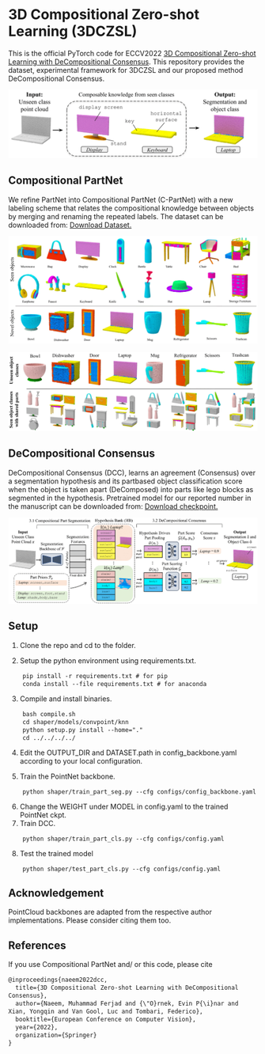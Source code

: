 # 3D Compositional Zero-shot Learning (3DCZSL)
This is the official PyTorch code for ECCV2022 [3D Compositional Zero-shot Learning with DeCompositional Consensus](https://arxiv.org/pdf/2111.14673.pdf). This repository provides the dataset, experimental framework for 3DCZSL and our proposed method DeCompositional Consensus.

<p align="center">
  <img src="figures/C3D-teaser.png" />
</p>


## Compositional PartNet
We refine PartNet into Compositional PartNet (C-PartNet) with a new labeling scheme that relates the compositional knowledge between objects by merging and renaming the repeated labels. The dataset can be downloaded from: [Download Dataset.](https://drive.google.com/file/d/1rje0HNC9yM878PgksdNG9K6zIFPgFjui/view?usp=sharing)
<p align="center">
  <img src="figures/C3D-Dataset.png" />
</p>
<p align="center">
  <img src="figures/C3D-Dataset2.png" />
</p>

## DeCompositional Consensus
DeCompositional Consensus (DCC), learns an agreement (Consensus) over a segmentation hypothesis and its partbased object classification score when the object is taken apart (DeComposed) into parts like lego blocks as segmented in the hypothesis. Pretrained model for our reported number in the manuscript can be downloaded from: [Download checkpoint.](https://drive.google.com/drive/folders/1uCmJQsDjUXMTGwxOwk-TWjqVk1fp7xmE?usp=sharing)

<p align="center">
  <img src="figures/C3D_model.png" />
</p>


## Setup

1. Clone the repo and cd to the folder.

2. Setup the python environment using requirements.txt.
```
    pip install -r requirements.txt # for pip
    conda install --file requirements.txt # for anaconda
```

3. Compile and install binaries.
```
    bash compile.sh
    cd shaper/models/convpoint/knn
    python setup.py install --home="."
    cd ../../../../
```

4. Edit the OUTPUT_DIR and DATASET.path in config_backbone.yaml according to your local configuration.

5. Train the PointNet backbone.
```
    python shaper/train_part_seg.py --cfg configs/config_backbone.yaml
```
6. Change the WEIGHT under MODEL in config.yaml to the trained PointNet ckpt.
7. Train DCC.
```
    python shaper/train_part_cls.py --cfg configs/config.yaml
```
8. Test the trained model
```
    python shaper/test_part_cls.py --cfg configs/config.yaml
```

## Acknowledgement
PointCloud backbones are adapted from the respective author implementations. Please consider citing them too. 


## References
If you use Compositional PartNet and/ or this code, please cite
```
@inproceedings{naeem2022dcc,
  title={3D Compositional Zero-shot Learning with DeCompositional Consensus},
  author={Naeem, Muhammad Ferjad and {\"O}rnek, Evin P{\i}nar and Xian, Yongqin and Van Gool, Luc and Tombari, Federico},
  booktitle={European Conference on Computer Vision},
  year={2022},
  organization={Springer}
}
```
